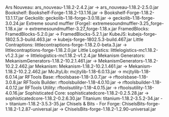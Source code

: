 Ars Nouveau: ars_nouveau-1.18.2-2.4.2.jar -> ars_nouveau-1.18.2-2.5.0.jar
Bookshelf: Bookshelf-Forge-1.18.2-13.1.16.jar -> Bookshelf-Forge-1.18.2-13.1.17.jar
Geckolib: geckolib-1.18-forge-3.0.18.jar -> geckolib-1.18-forge-3.0.24.jar
Extreme sound muffler (Forge): extremesoundmuffler-3.25_forge-1.18.x.jar -> extremesoundmuffler-3.27_forge-1.18.x.jar
FramedBlocks: FramedBlocks-5.2.0.jar -> FramedBlocks-5.2.1.jar
KubeJS: kubejs-forge-1802.5.3-build.463.jar -> kubejs-forge-1802.5.3-build.467.jar
Little Contraptions: littlecontraptions-forge-1.18.2.0-beta.3.jar -> littlecontraptions-forge-1.18.2.0.jar
Little Logistics: littlelogistics-mc1.18.2-v1.2.3.jar -> littlelogistics-mc1.18.2-v1.2.4.jar
Mekanism Generators: MekanismGenerators-1.18.2-10.2.1.461.jar -> MekanismGenerators-1.18.2-10.2.2.462.jar
Mekanism: Mekanism-1.18.2-10.2.1.461.jar -> Mekanism-1.18.2-10.2.2.462.jar
McJtyLib: mcjtylib-1.18-6.0.13.jar -> mcjtylib-1.18-6.0.14.jar
RFTools Base: rftoolsbase-1.18-3.0.7.jar -> rftoolsbase-1.18-3.0.8.jar
RFTools Builder: rftoolsbuilder-1.18-4.0.10.jar -> rftoolsbuilder-1.18-4.0.12.jar
RFTools Utility: rftoolsutility-1.18-4.0.15.jar -> rftoolsutility-1.18-4.0.16.jar
Sophisticated Core: sophisticatedcore-1.18.2-0.2.5.28.jar -> sophisticatedcore-1.18.2-0.2.6.30.jar
Titanium: titanium-1.18.2-3.5.2-34.jar -> titanium-1.18.2-3.5.3-35.jar
Chisels & Bits - For Forge: ChiselsBits-forge-1.18.2-1.2.87-universal.jar -> ChiselsBits-forge-1.18.2-1.2.90-universal.jar